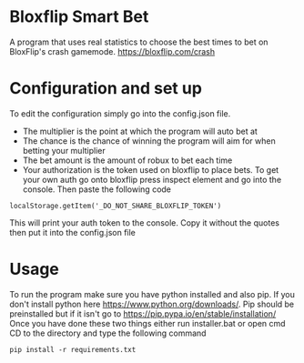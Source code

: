 # Bloxflip Smart Bet
A program that uses real statistics to choose the best times to bet on BloxFlip's crash gamemode. https://bloxflip.com/crash
# Configuration and set up
To edit the configuration simply go into the config.json file. 
- The multiplier is the point at which the program will auto bet at 
- The chance is the chance of winning the program will aim for when betting your multiplier
- The bet amount is the amount of robux to bet each time
- Your authorization is the token used on bloxflip to place bets. To get your own auth go onto bloxflip press inspect element and go into the console. Then paste the following code
```
localStorage.getItem('_DO_NOT_SHARE_BLOXFLIP_TOKEN')
```
 This will print your auth token to the console. Copy it without the quotes then put it into the config.json file
# Usage
To run the program make sure you have python installed and also pip. If you don't install python here https://www.python.org/downloads/. Pip should be preinstalled but if it isn't go to  https://pip.pypa.io/en/stable/installation/ 
Once you have done these two things either run installer.bat or open cmd CD to the directory and type the following command
```
pip install -r requirements.txt
```
